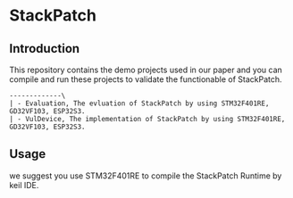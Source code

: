 # StackPatch

## Introduction
This repository contains the demo projects used in our paper and you can compile and run these projects to validate the functionable of StackPatch.  
 

```
-------------\
| - Evaluation, The evluation of StackPatch by using STM32F401RE, GD32VF103, ESP32S3.
| - VulDevice, The implementation of StackPatch by using STM32F401RE, GD32VF103, ESP32S3.
```
 
## Usage
we suggest you use STM32F401RE to compile the StackPatch Runtime by keil IDE.